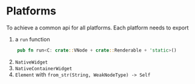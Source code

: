 # Platforms

To achieve a common api for all platforms. Each platform needs to export 

1. a `run` function

```rust
    pub fn run<C: crate::VNode + crate::Renderable + 'static>()
```

2. `NativeWidget`
3. `NativeContainerWidget`
4. `Element` with `from_str(String, WeakNodeType) -> Self` 
